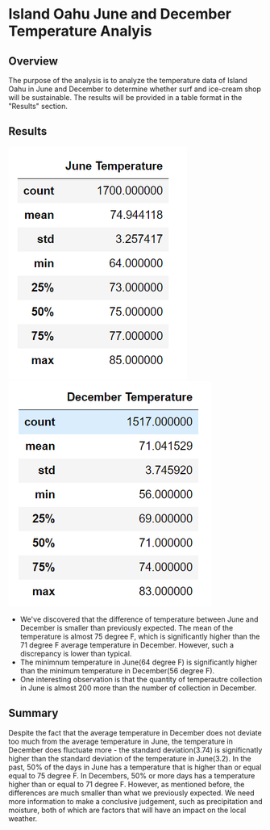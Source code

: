 # Island Oahu June and December Temperature Analyis
## Overview
The purpose of the analysis is to analyze the temperature data of Island Oahu in June and December to determine whether surf and ice-cream shop will be sustainable. The results will be provided in a table format in the "Results" section.

## Results
![alt text](https://github.com/tixie0124/surfs_up/blob/main/junetemp.PNG)
![alt text](https://github.com/tixie0124/surfs_up/blob/main/dectemp.PNG)
* We've discovered that the difference of temperature between June and December is smaller than previously expected. The mean of the temperature is almost 75 degree F, which is significantly higher than the 71 degree F average temperature in December. However, such a discrepancy is lower than typical. 
* The minimnum temperature in June(64 degree F) is significantly higher than the minimum temperature in December(56 degree F). 
* One interesting observation is that the quantity of temperautre collection in June is almost 200 more than the number of collection in December.

## Summary
Despite the fact that the average temperature in December does not deviate too much from the average temperature in June, the temperature in December does fluctuate more - the standard deviation(3.74) is significnatly higher than the standard deviation of the temperature in June(3.2). In the past, 50% of the days in June has a temperature that is higher than or  equal equal to 75 degree F. In Decembers, 50% or more days has a temperature higher than or equal to 71 degree F. However, as mentioned before, the differences are much smaller than what we previously expected. We need more information to make a conclusive judgement, such as precipitation and moisture, both of which are factors that will have an impact on the local weather. 
